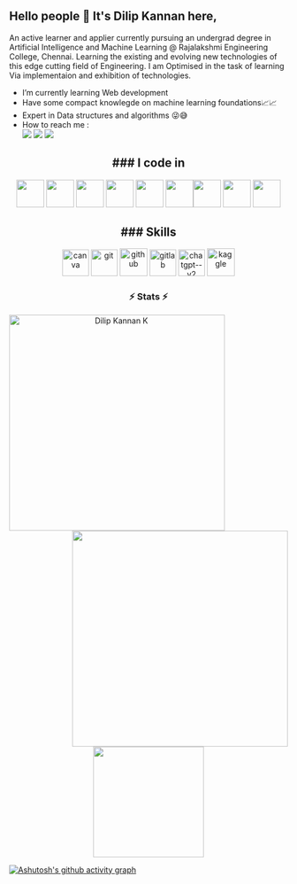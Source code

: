 ## Hello people 👋 It's Dilip Kannan here,

An active learner and applier currently pursuing an undergrad degree in Artificial Intelligence and Machine Learning @ Rajalakshmi Engineering College, Chennai. Learning the existing and evolving new technologies of this edge cutting field of Engineering. I am Optimised in the task of learning Via implementaion and exhibition of technologies.
                                                 
-  I’m currently learning Web development
- Have some compact knowlegde on machine learning foundations📈📈
- Expert in Data structures and algorithms 😜😅
-  How to reach me :
 <br> [<img src="https://img.shields.io/badge/LinkedIn-0077B5?style=for-the-badge&logo=linkedin&logoColor=white" />](www.linkedin.com/in/dilip-kannan-k) [<img src="https://img.shields.io/badge/Instagram-E4405F?style=for-the-badge&logo=instagram&logoColor=white" />](www.instagram.com/dilipkannan_/) [<img src="https://img.shields.io/badge/Gmail-D14836?style=for-the-badge&logo=gmail&logoColor=white"  />](mailto:231501040@rajalakshmi.edu.in)
<h2 align="center"> ### I code in </h2>
<div align="center">
<img height="50" width="50" src="https://img.icons8.com/color/48/000000/python.png" /> <img height="50" width="50" src="https://img.icons8.com/color/48/000000/c-programming.png" />  <img height="50" width="50" src="https://img.icons8.com/color/48/000000/java-coffee-cup-logo.png" />  <img height="50" width="50" src="https://img.icons8.com/color/48/000000/html-5.png" /> <img height="50" width="50" src="https://img.icons8.com/color/48/000000/css3.png" />
<img height="50" width="50" src="https://img.icons8.com/color/48/000000/javascript.png"/><img height="50" width="50" src="https://img.icons8.com/color/48/000000/tensorflow.png"/>   <img height="50" width="50" src="https://img.icons8.com/color/48/000000/mysql-logo.png"/> <img height="50" width="50" src="https://img.icons8.com/color/48/000000/mongodb.png"/>  
</div>
<h2 align="center"> ### Skills </h2>
<div align="center">
<img width="48" height="48" src="https://img.icons8.com/fluency/48/canva.png" alt="canva"/>   <img width="48" height="48" src="https://img.icons8.com/color/48/git.png" alt="git"/>   <img width="50" height="50" src="https://img.icons8.com/ios-filled/50/github.png" alt="github"/>   <img width="48" height="48" src="https://img.icons8.com/color/48/gitlab.png" alt="gitlab"/>   <img width="48" height="48" src="https://img.icons8.com/fluency/48/chatgpt--v2.png" alt="chatgpt--v2"/> <img width="50" height="50" src="https://img.icons8.com/bubbles/50/kaggle.png" alt="kaggle"/> 
</div>
<h3 align="center">⚡ Stats ⚡</h2>
<p align=center>
  <div align=center>
    <a href="https://github.com/denvercoder1/github-readme-streak-stats" title="Go to Source">
      <img align="left" width=390 src="https://streak-stats.demolab.com/?user=DILIP-KANNAN&theme=react&border=61dafb&hide_border=true" alt="Dilip Kannan K" />
    </a>
    <a href="https://github.com/anuraghazra/github-readme-stats" title="Go to Source">
      <img align="right" width=390 src="https://github-readme-stats.vercel.app/api?username=DILIP-KANNAN&show_icons=true&theme=react&border_color=61dafb&hide_border=true" />
    </a>
  </div>
  <br><br><br><br><br><br><br><br><br>
  <div align=center>
    <a href="https://github.com/anuraghazra/github-readme-stats">
      <img height=200 align="center" src="https://github-readme-stats.vercel.app/api/top-langs/?username=DILIP-KANNAN&hide=c%23,powershell,Mathematica,Ruby,Objective-C,Objective-C%2b%2b,Cuda&title_color=61dafb&text_color=ffffff&icon_color=61dafb&bg_color=20232a&langs_count=8&layout=compact&border_color=61dafb&hide_border=true&size_weight=0.5&count_weight=0.5" />
    </a>
  </div>
</p>

[![Ashutosh's github activity graph](https://github-readme-activity-graph.vercel.app/graph?username=DILIP-KANNAN&bg_color=000000&color=faf9f9&line=e845dd&point=ffffff&area=true&hide_border=true)](https://github.com/ashutosh00710/github-readme-activity-graph)

